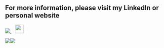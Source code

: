 ## For more information, please visit my LinkedIn or personal website
<p>
    <a href="https://www.linkedin.com/in/benjamin-freudman-195a9787/">
        <img src="https://img.shields.io/badge/linkedin-%230077B5.svg?&style=for-the-badge&logo=linkedin&logoColor=white" />
    </a>&nbsp;&nbsp;
    <a href="https://bfreud94.github.io/portfolio/">
        <img height="28" src="http://ForTheBadge.com/images/badges/built-with-science.svg" />
    </a>
</p>

<div style="display:flex">
    <img align="top" src="https://github-readme-stats.vercel.app/api?username=bfreud94&&show_icons=true&title_color=ffffff&icon_color=bb2acf&text_color=daf7dc&bg_color=151515" />
    <a href="https://github.com/bfreud94">
        <img src="https://github-readme-stats.vercel.app/api/top-langs/?username=bfreud94&theme=light" />
    </a>
</div>
